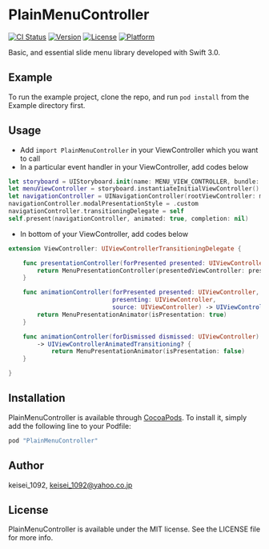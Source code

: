 # PlainMenuController

[![CI Status](http://img.shields.io/travis/keisei_1092/PlainMenuController.svg?style=flat)](https://travis-ci.org/keisei_1092/PlainMenuController)
[![Version](https://img.shields.io/cocoapods/v/PlainMenuController.svg?style=flat)](http://cocoapods.org/pods/PlainMenuController)
[![License](https://img.shields.io/cocoapods/l/PlainMenuController.svg?style=flat)](http://cocoapods.org/pods/PlainMenuController)
[![Platform](https://img.shields.io/cocoapods/p/PlainMenuController.svg?style=flat)](http://cocoapods.org/pods/PlainMenuController)

Basic, and essential slide menu library developed with Swift 3.0.

## Example

To run the example project, clone the repo, and run `pod install` from the Example directory first.

## Usage

* Add `import PlainMenuController` in your ViewController which you want to call
* In a particular event handler in your ViewController, add codes below

```swift
let storyboard = UIStoryboard.init(name: MENU_VIEW_CONTROLLER, bundle: nil)
let menuViewController = storyboard.instantiateInitialViewController() as! MenuViewControllerClass
let navigationController = UINavigationController(rootViewController: menuViewController)
navigationController.modalPresentationStyle = .custom
navigationController.transitioningDelegate = self
self.present(navigationController, animated: true, completion: nil)
```

* In bottom of your ViewController, add codes below

```swift
extension ViewController: UIViewControllerTransitioningDelegate {

    func presentationController(forPresented presented: UIViewController, presenting: UIViewController?, source: UIViewController) -> UIPresentationController? {
        return MenuPresentationController(presentedViewController: presented, presenting: presenting)
    }

    func animationController(forPresented presented: UIViewController,
                             presenting: UIViewController,
                             source: UIViewController) -> UIViewControllerAnimatedTransitioning? {
        return MenuPresentationAnimator(isPresentation: true)
    }

    func animationController(forDismissed dismissed: UIViewController)
        -> UIViewControllerAnimatedTransitioning? {
            return MenuPresentationAnimator(isPresentation: false)
    }

}
```

## Installation

PlainMenuController is available through [CocoaPods](http://cocoapods.org). To install
it, simply add the following line to your Podfile:

```ruby
pod "PlainMenuController"
```

## Author

keisei_1092, keisei_1092@yahoo.co.jp

## License

PlainMenuController is available under the MIT license. See the LICENSE file for more info.
